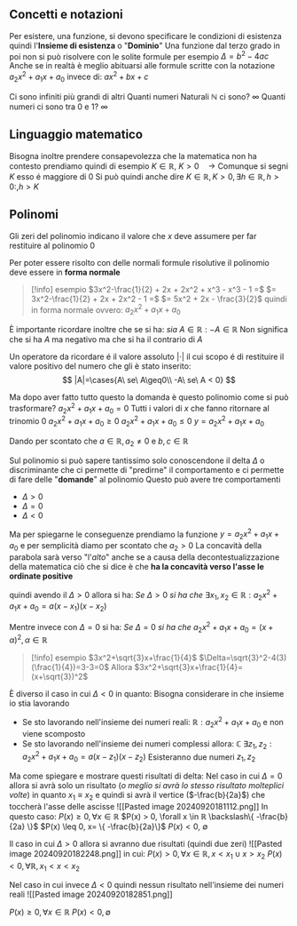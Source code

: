 ## Concetti e notazioni
Per esistere, una funzione, si devono specificare le condizioni di esistenza quindi l'**Insieme di esistenza** o "**Dominio**" 
Una funzione dal terzo grado in poi non si può risolvere con le solite formule per esempio $\Delta= b^2 - 4ac$ 
Anche se in realtà è meglio abituarsi alle formule scritte con la notazione $a_2x^2 + a_1x + a_0$  invece di: $ax^2 + bx + c$

Ci sono infiniti più grandi di altri
Quanti numeri Naturali $ℕ$ ci sono? $\infty$
Quanti numeri ci sono tra $0$ e $1$? $\infty$
## Linguaggio matematico
Bisogna inoltre prendere consapevolezza che la matematica non ha contesto prendiamo quindi di esempio
$K \in ℝ,\ K > 0 \quad \rightarrow$ Comunque si segni $K$ esso é maggiore di 0
Si può quindi anche dire
$K\in ℝ, K>0, \exists h \in ℝ , h>0:, h > K$

## Polinomi
Gli zeri del polinomio indicano il valore che $x$ deve assumere per far restituire al polinomio $0$

Per poter essere risolto con delle normali formule risolutive il polinomio deve essere in **forma normale**
 > [!info] esempio
 > $3x^2-\frac{1}{2} + 2x + 2x^2 + x^3 - x^3 - 1 =$
 > $= 3x^2-\frac{1}{2} + 2x + 2x^2 - 1 =$
 > $= 5x^2 + 2x - \frac{3}{2}$ quindi in forma normale ovvero: $a_2x^2 + a_1x + a_0$
 
È importante ricordare inoltre che se si ha:
$sia\ A\in ℝ:-A\in ℝ$ 
Non significa che si ha $A$ ma negativo ma che si ha il contrario di $A$ 

Un operatore da ricordare é il valore assoluto $|\cdot|$ il cui scopo é di restituire il valore positivo del numero che gli è stato inserito:
$$
|A|=\cases{A\ se\ A\geq0\\ -A\ se\ A < 0}
$$

Ma dopo aver fatto tutto questo la domanda è questo polinomio come si può trasformare?
$a_2x^2 + a_1x + a_0 = 0$ Tutti i valori di $x$ che fanno ritornare al trinomio $0$
$a_2x^2 + a_1x + a_0 \geq 0$
$a_2x^2 + a_1x + a_0 \leq 0$
$y = a_2x^2 + a_1x + a_0$

Dando per scontato che $a\in ℝ,a_2 \neq 0$ e $b, c \in ℝ$ 

Sul polinomio si può sapere tantissimo solo conoscendone il delta $\Delta$ o discriminante che ci permette di "predirne" il comportamento e ci permette di fare delle "**domande**" al polinomio
Questo può avere tre comportamenti
- $\Delta>0$
- $\Delta = 0$
- $\Delta < 0$

Ma per spiegarne le conseguenze prendiamo la funzione $y = a_2x^2 + a_1x + a_0$ e per semplicità diamo per scontato che $a_2 > 0$
La concavità della parabola sarà verso "l'*alto*" anche se a causa della decontestualizzazione della matematica ciò che si dice è che **ha la concavità verso l'asse le ordinate positive**

quindi avendo il $\Delta > 0$ allora si ha:
$Se\ \Delta>0\ si\ ha\ che\ \exists x_1,x_2 \in ℝ : a_2x^2 + a_1x + a_0 = a(x-x_1)(x-x_2)$

Mentre invece con $\Delta = 0$ si ha:
$Se\ \Delta =0\ si\ ha\ che\ a_2x^2 + a_1x + a_0 = (x+\alpha)^2, \alpha \in ℝ$ 

> [!info] esempio
> $3x^2+\sqrt{3}x+\frac{1}{4}$
> $\Delta=\sqrt{3}^2-4(3)(\frac{1}{4})=3-3=0$
> Allora
> $3x^2+\sqrt{3}x+\frac{1}{4}=(x+\sqrt{3})^2$

È diverso il caso in cui $\Delta < 0$ in quanto:
Bisogna considerare in che insieme io stia lavorando
- Se sto lavorando nell'insieme dei numeri reali: $ℝ:a_2x^2+a_1x+a_0$ e non viene scomposto
- Se sto lavorando nell'insieme dei numeri complessi allora: $ℂ\ \exists z_1,z_2: a_2x^2+a_1x+a_0 = a(x-z_1)(x-z_2)$
	Esisteranno due numeri $z_1, z_2$

Ma come spiegare e mostrare questi risultati di delta:
Nel caso in cui $\Delta = 0$ allora si avrà solo un risultato (*o meglio si avrà lo stesso risultato molteplici volte*) in quanto $x_1\equiv x_2$ e quindi si avrà il vertice ($-\frac{b}{2a}$) che toccherà l'asse delle ascisse
![[Pasted image 20240920181112.png]]
In questo caso:
$P(x)\geq 0, \forall x\in ℝ$
$P(x) > 0, \forall x \in ℝ \backslash\{ -\frac{b}{2a} \}$
$P(x) \leq 0, x= \{ -\frac{b}{2a}\}$
$P(x)<0,\ \emptyset$

Il caso in cui $\Delta > 0$ allora si avranno due risultati (quindi due zeri)
![[Pasted image 20240920182248.png]]
in cui:
$P(x) > 0,  \forall x\in ℝ, x<x_1\cup x>x_2$
$P(x) < 0, \forall ℝ, x_1<x<x_2$

Nel caso in cui invece $\Delta < 0$ quindi nessun risultato nell'insieme dei numeri reali
![[Pasted image 20240920182851.png]]

$P(x) \geq 0, \forall x \in ℝ$
$P(x) < 0, \emptyset$

